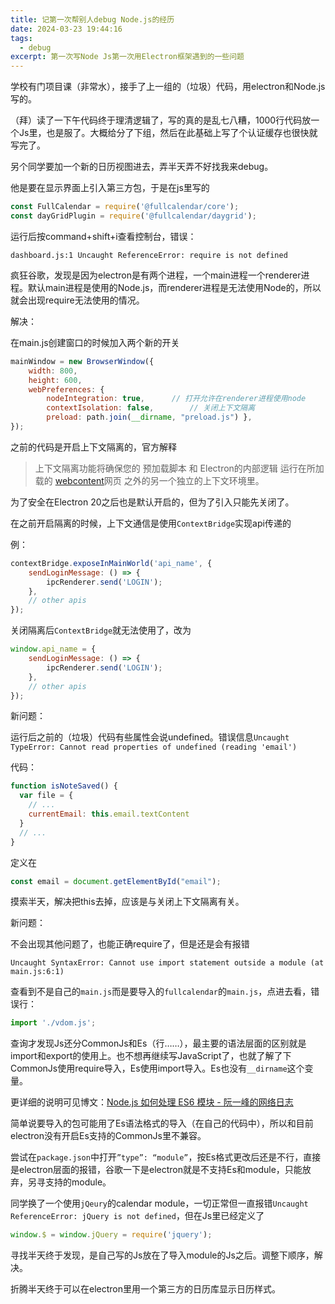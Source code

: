 ```yaml
---
title: 记第一次帮别人debug Node.js的经历
date: 2024-03-23 19:44:16
tags:
  - debug
excerpt: 第一次写Node Js第一次用Electron框架遇到的一些问题
---
```

学校有门项目课（非常水），接手了上一组的（垃圾）代码，用electron和Node.js写的。

（拜）读了一下午代码终于理清逻辑了，写的真的是乱七八糟，1000行代码放一个Js里，也是服了。大概给分了下组，然后在此基础上写了个认证缓存也很快就写完了。

另个同学要加一个新的日历视图进去，弄半天弄不好找我来debug。

他是要在显示界面上引入第三方包，于是在js里写的

``` javascript
const FullCalendar = require('@fullcalendar/core');
const dayGridPlugin = require('@fullcalendar/daygrid');
```

运行后按command+shift+i查看控制台，错误：

`dashboard.js:1 Uncaught ReferenceError: require is not defined`

疯狂谷歌，发现是因为electron是有两个进程，一个main进程一个renderer进程。默认main进程是使用的Node.js，而renderer进程是无法使用Node的，所以就会出现require无法使用的情况。

解决：

在main.js创建窗口的时候加入两个新的开关
``` javascript
mainWindow = new BrowserWindow({
    width: 800,
    height: 600,
    webPreferences: { 
		nodeIntegration: true,		// 打开允许在renderer进程使用node
        contextIsolation: false,		// 关闭上下文隔离
        preload: path.join(__dirname, "preload.js") },
});

```
之前的代码是开启上下文隔离的，官方解释

> 上下文隔离功能将确保您的 预加载脚本 和 Electron的内部逻辑 运行在所加载的 [webcontent](https://www.electronjs.org/zh/docs/latest/api/web-contents)网页 之外的另一个独立的上下文环境里。

为了安全在Electron 20之后也是默认开启的，但为了引入只能先关闭了。

在之前开启隔离的时候，上下文通信是使用`ContextBridge`实现api传递的

例：
``` javascript
contextBridge.exposeInMainWorld('api_name', {
    sendLoginMessage: () => {
        ipcRenderer.send('LOGIN');
    },
	// other apis
});

```
关闭隔离后`ContextBridge`就无法使用了，改为
``` javascript
window.api_name = {
    sendLoginMessage: () => {
        ipcRenderer.send('LOGIN');
    },
	// other apis
});
```

新问题：

运行后之前的（垃圾）代码有些属性会说undefined。错误信息`Uncaught TypeError: Cannot read properties of undefined (reading 'email')`

代码：
``` javascript
function isNoteSaved() {
  var file = {
    // ...
    currentEmail: this.email.textContent
  }
  // ...
}
```

定义在

```javascript
const email = document.getElementById("email");
```

摸索半天，解决把this去掉，应该是与关闭上下文隔离有关。

新问题：

不会出现其他问题了，也能正确require了，但是还是会有报错

`Uncaught SyntaxError: Cannot use import statement outside a module (at main.js:6:1)`

查看到不是自己的`main.js`而是要导入的`fullcalendar`的`main.js`，点进去看，错误行：

``` javascript
import './vdom.js';
```

查询才发现Js还分CommonJs和Es（行……），最主要的语法层面的区别就是import和export的使用上。也不想再继续写JavaScript了，也就了解了下CommonJs使用require导入，Es使用import导入。Es也没有`__dirname`这个变量。

更详细的说明可见博文：[Node.js 如何处理 ES6 模块 - 阮一峰的网络日志](https://www.ruanyifeng.com/blog/2020/08/how-nodejs-use-es6-module.html)

简单说要导入的包可能用了Es语法格式的导入（在自己的代码中），所以和目前electron没有开启Es支持的CommonJs里不兼容。

尝试在`package.json`中打开`”type”: “module”`，按Es格式更改后还是不行，直接是electron层面的报错，谷歌一下是electron就是不支持Es和module，只能放弃，另寻支持的module。

同学换了一个使用`jQeury`的calendar module，一切正常但一直报错`Uncaught ReferenceError: jQuery is not defined`，但在Js里已经定义了

``` javascript
window.$ = window.jQuery = require('jquery');
```

寻找半天终于发现，是自己写的Js放在了导入module的Js之后。调整下顺序，解决。

折腾半天终于可以在electron里用一个第三方的日历库显示日历样式。


